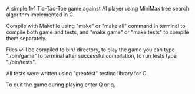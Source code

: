 A simple 1v1 Tic-Tac-Toe game against AI player using MiniMax tree search algorithm implemented in C.

Compile with Makefile using "make" or "make all" command in terminal to compile both game and tests, and "make game" or "make tests" to compile them separately.

Files will be compiled to bin/ directory, to play the game you can type "./bin/game" to terminal after successful compilation, to run tests type "./bin/tests".

All tests were written using "greatest" testing library for C.

To quit the game during playing enter Q or q.
